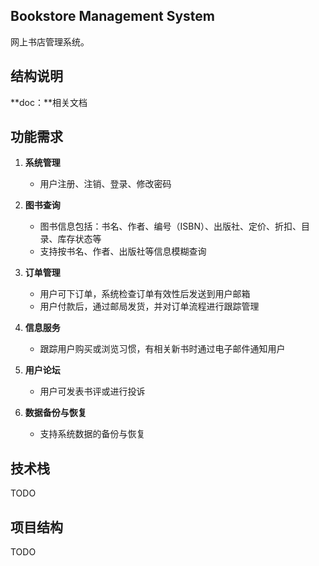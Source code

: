 ## Bookstore Management System

网上书店管理系统。

## 结构说明

**doc：**相关文档

## 功能需求

1. **系统管理**
   - 用户注册、注销、登录、修改密码

2. **图书查询**
   - 图书信息包括：书名、作者、编号（ISBN）、出版社、定价、折扣、目录、库存状态等
   - 支持按书名、作者、出版社等信息模糊查询

3. **订单管理**
   - 用户可下订单，系统检查订单有效性后发送到用户邮箱
   - 用户付款后，通过邮局发货，并对订单流程进行跟踪管理

4. **信息服务**
   - 跟踪用户购买或浏览习惯，有相关新书时通过电子邮件通知用户

5. **用户论坛**
   - 用户可发表书评或进行投诉

6. **数据备份与恢复**
   - 支持系统数据的备份与恢复

## 技术栈

TODO

## 项目结构

TODO